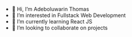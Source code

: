 - 👋 Hi, I’m Adeboluwarin Thomas
- 👀 I’m interested in Fullstack Web Development
- 🌱 I’m currently learning React JS
- 💞️ I’m looking to collaborate on projects

<!---
adeboluuu/adeboluuu is a ✨ special ✨ repository because its `README.md` (this file) appears on your GitHub profile.
You can click the Preview link to take a look at your changes.
--->
